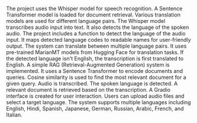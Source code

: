 The project uses the Whisper model for speech recognition.
A Sentence Transformer model is loaded for document retrieval.
Various translation models are used for different language pairs.
The Whisper model transcribes audio input into text.
It also detects the language of the spoken audio.
The project includes a function to detect the language of the audio input.
It maps detected language codes to readable names for user-friendly output.
The system can translate between multiple language pairs.
It uses pre-trained MarianMT models from Hugging Face for translation tasks.
If the detected language isn't English, the transcription is first translated to English.
A simple RAG (Retrieval-Augmented Generation) system is implemented.
It uses a Sentence Transformer to encode documents and queries.
Cosine similarity is used to find the most relevant document for a given query.
Audio is transcribed.
The spoken language is detected.
A relevant document is retrieved based on the transcription.
A Gradio interface is created for user interaction.
Users can upload audio files and select a target language.
The system supports multiple languages including English, Hindi, Spanish, Japanese, German, Russian, Arabic, French, and Italian.
